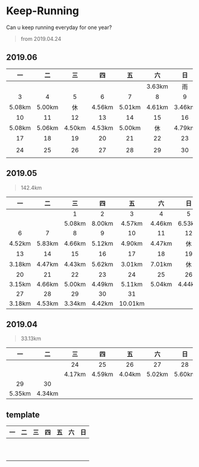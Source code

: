# Keep-Running

Can u keep running everyday for one year?

> from 2019.04.24


## 2019.06


| 一| 二| 三| 四| 五| 六| 日|
|:-:|:-:|:-:|:-:|:-:|:-:|:-:|
| | | | | |3.63km|雨|
|3|4|5|6|7|8|9|
|5.08km|5.00km|休|4.56km|5.01km|4.61km|3.46km|
|10|11|12|13|14|15|16|
|5.08km|5.06km|4.50km|4.53km|5.00km|休|4.79km|
|17|18|19|20|21|22|23|
||||||||
|24|25|26|27|28|29|30|
||||||||

## 2019.05
>142.4km

| 一| 二| 三| 四| 五| 六| 日|
|:-:|:-:|:-:|:-:|:-:|:-:|:-:|
| | |1|2|3|4|5|
| | |5.08km|8.00km|4.57km|4.46km|6.53km|
|6|7|8|9|10|11|12|
|4.52km|5.83km|4.66km|5.12km|4.90km|4.47km|休|
|13|14|15|16|17|18|19|
|3.18km|4.47km|4.43km|5.62km|3.01km|7.01km|休|
|20|21|22|23|24|25|26|
|3.15km|4.66km|5.00km|4.49km|5.11km|5.04km|4.44km|
|27|28|29|30|31|||
|3.18km|4.53km|3.34km|4.42km|10.01km|||

## 2019.04 
>33.13km

|一|二|三|四|五|六|日|
|:--:|:--:|:--:|:--:|:--:|:--:|:--:|
| | |24|25|26|27|28|
| | |4.17km|4.59km|4.04km|5.02km|5.60km|
|29|30||||||
|5.35km|4.34km||||||

## template

| 一| 二| 三| 四| 五| 六| 日|
|:-:|:-:|:-:|:-:|:-:|:-:|:-:|
||||||||
||||||||
||||||||
||||||||
||||||||
||||||||
||||||||
||||||||
||||||||
||||||||
